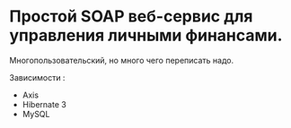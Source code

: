 Простой SOAP веб-сервис для управления личными финансами.
=======

Многопользовательский, но много чего переписать надо.

Зависимости :

* Axis
* Hibernate 3
* MySQL
  
